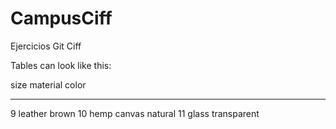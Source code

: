 # CampusCiff
Ejercicios Git Ciff

Tables can look like this:

size  material      color
----  ------------  ------------
9     leather       brown
10    hemp canvas   natural
11    glass         transparent
